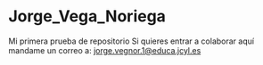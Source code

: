 # Jorge_Vega_Noriega
Mi primera prueba de repositorio
Si quieres entrar a colaborar aquí mandame un correo a: jorge.vegnor.1@educa.jcyl.es
